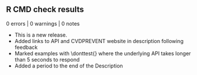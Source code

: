 ## R CMD check results

0 errors | 0 warnings | 0 notes

* This is a new release.
* Added links to API and CVDPREVENT website in description following feedback
* Marked examples with \donttest{} where the underlying API takes longer than 5 seconds to respond
* Added a period to the end of the Description 
